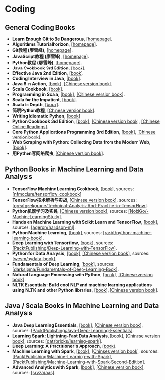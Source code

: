 # Coding

## General Coding Books
- **Learn Enough Git to Be Dangerous**, [[homepage]](https://www.learnenough.com/git-tutorial).
- **Algorithms Tutorialhorizon**, [[homepage]](https://algorithms.tutorialhorizon.com).
- **Git教程 (廖雪峰)**, [[homepage]](https://www.liaoxuefeng.com/wiki/0013739516305929606dd18361248578c67b8067c8c017b000).
- **JavaScript教程 (廖雪峰)**, [[homepage]](https://www.liaoxuefeng.com/wiki/001434446689867b27157e896e74d51a89c25cc8b43bdb3000).
- **Python教程 (廖雪峰)**, [[homepage]](https://www.liaoxuefeng.com/wiki/0014316089557264a6b348958f449949df42a6d3a2e542c000).
- **Java Cookbook 3rd Edition**, [[book]](/Papers/Books/Coding/Java/Java%20Cookbook%203rd%20Edition.pdf).
- **Effective Java 2nd Edition**, [[book]](/Papers/Books/Coding/Java/Effective%20Java%202nd%20Edition.pdf).
- **Coding Interview in Java**, [[book]](/Papers/Books/Coding/Java/Coding%20Interview%20in%20Java.pdf).
- **Java 8 in Action**, [[book]](/Papers/Books/Coding/Java/Java%208%20in%20Action.pdf), [[Chinese version book]](/Papers/Books/Coding/Java/Java%208%20in%20Action%20CN.pdf).
- **Scala Cookbook**, [[book]](/Papers/Books/Coding/Scala/Scala%20Cookbook.pdf).
- **Programming in Scala**, [[book]](/Papers/Books/Coding/Scala/Programming%20in%20Scala.pdf), [[Chinese version book]](/Papers/Books/Coding/Scala/Programming%20in%20Scala%20CN.pdf).
- **Scala for the Impatient**, [[book]](/Papers/Books/Coding/Scala/Scala%20for%20the%20Impatient.pdf).
- **Scala in Depth**, [[book]](/Papers/Books/Coding/Scala/Scala%20in%20Depth.pdf).
- **简明Python教程**, [[Chinese version book]](/Papers/Books/Coding/Python/简明Python教程.pdf).
- **Writing Idiomatic Python**, [[book]](/Papers/Books/Coding/Python/Writing%20Idiomatic%20Python.pdf)
- **Python Cookbook 3rd Edition**, [[book]](/Papers/Books/Coding/Python/Python%20Cookbook%203rd%20Edition.pdf), [[Chinese version book]](/Papers/Books/Coding/Python/Python%20Cookbook%203rd%20Edition%20CN.pdf), [[Chinese Online Readings]](http://python3-cookbook.readthedocs.io/zh_CN/latest/index.html).
- **Core Python Applications Programming 3rd Edition**, [[book]](/Papers/Books/Coding/Python/Core%20Python%20Applications%20Programming%203rd%20Edition.pdf), [[Chinese version book]](/Papers/Books/Coding/Python/Core%20Python%20Applications%20Programming%203rd%20Edition%20CN.pdf).
- **Web Scraping with Python: Collecting Data from the Modern Web**, [[book]](/Papers/Books/Coding/Python/Web%20Scraping%20with%20Python.pdf).
- **用Python写网络爬虫**, [[Chinese version book]](/Papers/Books/Coding/Python/用Python写网络爬虫.pdf).

## Python Books in Machine Learning and Data Analysis
- **TensorFlow Machine Learning Cookbook**, [[book]](/Papers/Books/ML%20DL%20Coding/Python/Tensorflow%20Machine%20Learning%20Cookbook.pdf), sources: [[nfmcclure/tensorflow_cookbook]](https://github.com/nfmcclure/tensorflow_cookbook).
- **TensorFlow技术解析与实战**, [[Chinese version book]](/Papers/Books/ML%20DL%20Coding/Python/TensorFlow技术解析与实战.pdf), sources: [[greatgeekgrace/Technical-Analysis-And-Practice-in-TensorFlow]](https://github.com/greatgeekgrace/Technical-Analysis-And-Practice-in-TensorFlow).
- **Python机器学习及实践**, [[Chinese version book]](/Papers/Books/ML%20DL%20Coding/Python/Python机器学习及实践.pdf), sources: [[NobiGo/-MachineLearningStudy]](https://github.com/NobiGo/-MachineLearningStudy).
- **Hands on Machine Learning with Scikit Learn and TensorFlow**, [[book]](/Papers/Books/ML%20DL%20Coding/Python/Hands%20on%20Machine%20Learning%20with%20Scikit%20Learn%20and%29TensorFlow.pdf), sources: [[ageron/handson-ml]](https://github.com/ageron/handson-ml).
- **Python Machine Learning**, [[book]](/Papers/Books/ML%20DL%20Coding/Python/Python%20Machine%20Learning.pdf), sources: [[rasbt/python-machine-learning-book]](https://github.com/rasbt/python-machine-learning-book).
- **Deep Learning with Tensorflow**, [[book]](/Papers/Books/ML%20DL%20Coding/Python/Deep%20Learning%20with%20Tensorflow.pdf), sources: [[PacktPublishing/Deep-Learning-with-TensorFlow]](https://github.com/PacktPublishing/Deep-Learning-with-TensorFlow).
- **Python for Data Analysis**, [[book]](/Papers/Books/ML%20DL%20Coding/Python/Python%20for%20Data%20Analysis.pdf), [[Chinese version book]](/Papers/Books/ML%20DL%20Coding/Python/Python%20for%20Data%20Analysis%20CN.pdf), sources: [[wesm/pydata-book]](https://github.com/wesm/pydata-book).
- **Fundamentals of Deep Learning**, [[book]](/Papers/Books/ML%20DL%20Coding/Python/Fundamentals%20of%20Deep%20Learning.pdf), sources: [[darksigma/Fundamentals-of-Deep-Learning-Book]](https://github.com/darksigma/Fundamentals-of-Deep-Learning-Book).
- **Natural Language Processing with Python**, [[book]](/Papers/Books/ML%20DL%20Coding/Python/Natural%20Language%20Processing%20with%20Python.pdf), [[Chinese version book]](/Papers/Books/ML%20DL%20Coding/Python/Python自然语言处理.pdf).
- **NLTK Essentials: Build cool NLP and machine learning applications using NLTK and other Python libraries**, [[book]](/Papers/Books/ML%20DL%20Coding/Python/NLTK%20Essentials.pdf), [[Chinese version book]](/Papers/Books/ML%20DL%20Coding/Python/NLTK基础教程-用NLTK和Python库构建机器学习应用.pdf).

## Java / Scala Books in Machine Learning and Data Analysis
- **Java Deep Learning Essentials**, [[book]](/Papers/Books/ML%20DL%20Coding/Java/Java%20Deep%20Learning%20Essentials.pdf), [[Chinese version book]](/Papers/Books/ML%20DL%20Coding/Java/深度学习Java语言实现.pdf), sources: [[PacktPublishing/Java-Deep-Learning-Essentials]](https://github.com/PacktPublishing/Java-Deep-Learning-Essentials).
- **Learning Spark: Lightning-Fast Data Analysis**, [[book]](/Papers/Books/ML%20DL%20Coding/Java/Learning%20Spark%20Lightning-Fast%20Data%20Analysis.pdf), [[Chinese version book]](/Papers/Books/ML%20DL%20Coding/Java/Spark快速大数据分析.pdf), sources: [[databricks/learning-spark]](https://github.com/databricks/learning-spark).
- **Deep Learning: A Practitioner's Approach**, [[book]](/Papers/Books/ML%20DL%20Coding/Java/Deep%20Learning%20a%20Practitioners%20Approach.pdf).
- **Machine Learning with Spark**, [[book]](/Papers/Books/ML%20DL%20Coding/Java/Machine%20Learning%20with%20Spark.pdf), [[Chinses version book]](/Papers/Books/ML%20DL%20Coding/Java/Spark机器学习.pdf), sources: [[PacktPublishing/Machine-Learning-with-Spark]](https://github.com/PacktPublishing/Machine-Learning-with-Spark), [[PacktPublishing/Machine-Learning-with-Spark-Second-Edition]](https://github.com/PacktPublishing/Machine-Learning-with-Spark-Second-Edition).
- **Advanced Analytics with Spark**, [[book]](/Papers/Books/ML%20DL%20Coding/Java/Advanced%20Analytics%20with%20Spark.pdf), [[Chinese version book]](/Papers/Books/ML%20DL%20Coding/Java/Spark高级数据分析.pdf), sources: [[sryza/aas]](https://github.com/sryza/aas).